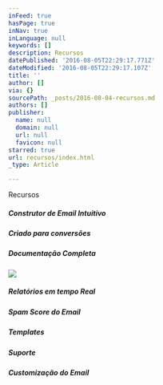 ```yaml
---
inFeed: true
hasPage: true
inNav: true
inLanguage: null
keywords: []
description: Recursos
datePublished: '2016-08-05T22:29:17.771Z'
dateModified: '2016-08-05T22:29:17.107Z'
title: ''
author: []
via: {}
sourcePath: _posts/2016-08-04-recursos.md
authors: []
publisher:
  name: null
  domain: null
  url: null
  favicon: null
starred: true
url: recursos/index.html
_type: Article

---
```

Recursos

##### Construtor de Email Intuitivo

##### Criado para conversões

##### Documentação Completa
![](https://the-grid-user-content.s3-us-west-2.amazonaws.com/756f6f32-30a7-499d-bff3-ddf36b3507a3.jpg)

##### Relatórios em tempo Real

##### Spam Score do Email

##### Templates

##### Suporte

##### Customização do Email